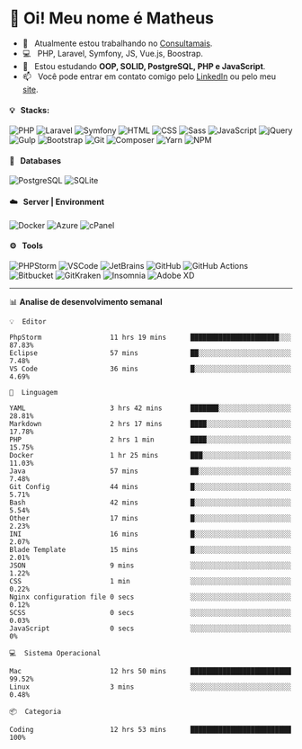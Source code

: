 # 👋 Oi! Meu nome é Matheus

- 🔭 &nbsp; Atualmente estou trabalhando no [Consultamais](https://consultamais.com.br/).
- 💻 &nbsp; PHP, Laravel, Symfony, JS, Vue.js, Boostrap.
- 🌱 &nbsp; Estou estudando **OOP, SOLID, PostgreSQL, PHP e JavaScript**.
- 📫 &nbsp; Você pode entrar em contato comigo pelo [LinkedIn](https://www.linkedin.com/in/matheuscamargoxavier/) ou pelo meu [site](https://matheuscamargo.co).

#### 💡 &nbsp; Stacks:
![PHP](https://img.shields.io/badge/-PHP-777BB4?&logo=php&logoColor=FFFFFF)
![Laravel](https://img.shields.io/badge/-Laravel-FF2D20?&logo=laravel&logoColor=FFFFFF)
![Symfony](https://img.shields.io/badge/-Symfony-000000?&logo=symfony&logoColor=FFFFFF)
![HTML](https://img.shields.io/badge/-HTML-E34F26?&logo=html5&logoColor=FFFFFF)
![CSS](https://img.shields.io/badge/-CSS-1572B6?&logo=css3&logoColor=FFFFFF)
![Sass](https://img.shields.io/badge/-Sass-CC6699?&logo=sass&logoColor=FFFFFF)
![JavaScript](https://img.shields.io/badge/-JavaScript-F7DF1E?&logo=javascript&logoColor=FFFFFF)
![jQuery](https://img.shields.io/badge/-jQuery-0769AD?&logo=jquery&logoColor=FFFFFF)
![Gulp](https://img.shields.io/badge/-Gulp-CF4647?&logo=gulp&logoColor=FFFFFF)
![Bootstrap](https://img.shields.io/badge/-Bootstrap-7952B3?&logo=bootstrap&logoColor=FFFFFF)
![Git](https://img.shields.io/badge/-Git-F05032?&logo=git&logoColor=FFFFFF)
![Composer](https://img.shields.io/badge/-Composer-885630?&logo=composer&logoColor=FFFFFF)
![Yarn](https://img.shields.io/badge/-Yarn-2C8EBB?&logo=yarn&logoColor=FFFFFF)
![NPM](https://img.shields.io/badge/-npm-CB3837?&logo=npm&logoColor=FFFFFF)

#### 💾 &nbsp; Databases
![PostgreSQL](https://img.shields.io/badge/-PostgreSQL-336791?&logo=PostgreSQL&logoColor=FFFFFF)
![SQLite](https://img.shields.io/badge/-SQLite-003B57?&logo=SQLite&logoColor=FFFFFF)

#### ☁️ &nbsp; Server | Environment
![Docker](https://img.shields.io/badge/-Docker-2496ED?&logo=docker&logoColor=FFFFFF)
![Azure](https://img.shields.io/badge/-Azure-0089D6?&logo=microsoft%20azure&logoColor=FFFFFF)
![cPanel](https://img.shields.io/badge/-cPanel-FF6C2C?&logo=cpanel&logoColor=FFFFFF)

#### ⚙️ &nbsp; Tools
![PHPStorm](https://img.shields.io/badge/-PHPStorm-000000?&logo=PHPStorm&logoColor=FFFFFF)
![VSCode](https://img.shields.io/badge/-VSCode-007ACC?&logo=Visual%20Studio%20Code&logoColor=FFFFFF) 
![JetBrains](https://img.shields.io/badge/-JetBrains-000000?&logo=jetbrains&logoColor=FFFFFF) 
![GitHub](https://img.shields.io/badge/-GitHub-181717?&logo=github&logoColor=FFFFFF) 
![GitHub Actions](https://img.shields.io/badge/-GitHub%20Actions-181717?&logo=GitHub%20Actions&logoColor=FFFFFF) 
![Bitbucket](https://img.shields.io/badge/-Bitbucket-0052CC?&logo=bitbucket&logoColor=FFFFFF)
![GitKraken](https://img.shields.io/badge/-GitKraken-179287?&logo=GitKraken&logoColor=FFFFFF)
![Insomnia](https://img.shields.io/badge/-Insomnia-5849BE?&logo=Insomnia&logoColor=FFFFFF)
![Adobe XD](https://img.shields.io/badge/-Adobe%20XD-FF61F6?&logo=adobe%20xd&logoColor=FFFFFF) 
_______

📊  **Analise de desenvolvimento semanal**
```text
💡  Editor

PhpStorm                 11 hrs 19 mins      ██████████████████████░░░     87.83%
Eclipse                  57 mins             ██░░░░░░░░░░░░░░░░░░░░░░░      7.48%
VS Code                  36 mins             █░░░░░░░░░░░░░░░░░░░░░░░░      4.69%
```
```text
💬  Linguagem

YAML                     3 hrs 42 mins       ███████░░░░░░░░░░░░░░░░░░     28.81%
Markdown                 2 hrs 17 mins       ████░░░░░░░░░░░░░░░░░░░░░     17.78%
PHP                      2 hrs 1 min         ████░░░░░░░░░░░░░░░░░░░░░     15.75%
Docker                   1 hr 25 mins        ███░░░░░░░░░░░░░░░░░░░░░░     11.03%
Java                     57 mins             ██░░░░░░░░░░░░░░░░░░░░░░░      7.48%
Git Config               44 mins             █░░░░░░░░░░░░░░░░░░░░░░░░      5.71%
Bash                     42 mins             █░░░░░░░░░░░░░░░░░░░░░░░░      5.54%
Other                    17 mins             █░░░░░░░░░░░░░░░░░░░░░░░░      2.23%
INI                      16 mins             █░░░░░░░░░░░░░░░░░░░░░░░░      2.07%
Blade Template           15 mins             █░░░░░░░░░░░░░░░░░░░░░░░░      2.01%
JSON                     9 mins              ░░░░░░░░░░░░░░░░░░░░░░░░░      1.22%
CSS                      1 min               ░░░░░░░░░░░░░░░░░░░░░░░░░      0.22%
Nginx configuration file 0 secs              ░░░░░░░░░░░░░░░░░░░░░░░░░      0.12%
SCSS                     0 secs              ░░░░░░░░░░░░░░░░░░░░░░░░░      0.03%
JavaScript               0 secs              ░░░░░░░░░░░░░░░░░░░░░░░░░         0%
```
```text
💻  Sistema Operacional

Mac                      12 hrs 50 mins      █████████████████████████     99.52%
Linux                    3 mins              ░░░░░░░░░░░░░░░░░░░░░░░░░      0.48%
```
```text
📦  Categoria

Coding                   12 hrs 53 mins      █████████████████████████       100%
```

